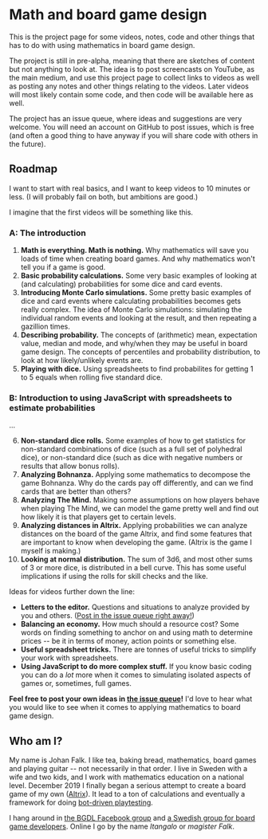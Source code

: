 # Math and board game design

This is the project page for some videos, notes, code and other things that has to do with using mathematics in board game design.

The project is still in pre-alpha, meaning that there are sketches of content but not anything to look at. The idea is to post screencasts on YouTube, as the main medium, and use this project page to collect links to videos as well as posting any notes and other things relating to the videos. Later videos will most likely contain some code, and then code will be available here as well.

The project has an issue queue, where ideas and suggestions are very welcome. You will need an account on GitHub to post issues, which is free (and often a good thing to have anyway if you will share code with others in the future).

## Roadmap

I want to start with real basics, and I want to keep videos to 10 minutes or less. (I will probably fail on both, but ambitions are good.)

I imagine that the first videos will be something like this.

### A: The introduction

1. **Math is everything. Math is nothing.** Why mathematics will save you loads of time when creating board games. And why mathematics won't tell you if a game is good.
2. **Basic probability calculations.** Some very basic examples of looking at (and calculating) probabilities for some dice and card events.
3. **Introducing Monte Carlo simulations.** Some pretty basic examples of dice and card events where calculating probabilities becomes gets really complex. The idea of Monte Carlo simulations: simulating the individual random events and looking at the result, and then repeating a gazillion times.
4. **Describing probability.** The concepts of (arithmetic) mean, expectation value, median and mode, and why/when they may be useful in board game design. The concepts of percentiles and probability distribution, to look at how likely/unlikely events are.
5. **Playing with dice.** Using spreadsheets to find probabilites for getting 1 to 5 equals when rolling five standard dice.

### B: Introduction to using JavaScript with spreadsheets to estimate probabilities

...

6. **Non-standard dice rolls.** Some examples of how to get statistics for non-standard combinations of dice (such as a full set of polyhedral dice), or non-standard dice (such as dice with negative numbers or results that allow bonus rolls).
7. **Analyzing Bohnanza.** Applying some mathematics to decompose the game Bohnanza. Why do the cards pay off differently, and can we find cards that are better than others?
8. **Analyzing The Mind.** Making some assumptions on how players behave when playing The Mind, we can model the game pretty well and find out how likely it is that players get to certain levels.
9. **Analyzing distances in Altrix.** Applying probabilities we can analyze distances on the board of the game Altrix, and find some features that are important to know when developing the game. (Altrix is the game I myself is making.)
10. **Looking at normal distribution.** The sum of 3d6, and most other sums of 3 or more dice, is distributed in a bell curve. This has some useful implications if using the rolls for skill checks and the like.


Ideas for videos further down the line:

* **Letters to the editor.** Questions and situations to analyze provided by you and others. ([Post in the issue queue right away!](https://github.com/Itangalo/Math-and-board-game-design/issues))
* **Balancing an economy.** How much should a resource cost? Some words on finding something to anchor on and using math to determine prices -- be it in terms of money, action points or something else.
* **Useful spreadsheet tricks.** There are tonnes of useful tricks to simplify your work with spreadsheets.
* **Using JavaScript to do more complex stuff.** If you know basic coding you can do a _lot_ more when it comes to simulating isolated aspects of games or, sometimes, full games.

**Feel free to post your own ideas in [the issue queue](https://github.com/Itangalo/Math-and-board-game-design/issues)!** I'd love to hear what you would like to see when it comes to applying mathematics to board game design.


## Who am I?

My name is Johan Falk. I like tea, baking bread, mathematics, board games and playing guitar -- not necessarily in that order. I live in Sweden with a wife and two kids, and I work with mathematics education on a national level. December 2019 I finally began a serious attempt to create a board game of my own ([Altrix](https://github.com/Itangalo/Altrix)). It lead to a ton of calculations and eventually a framework for doing [bot-driven playtesting](https://github.com/Itangalo/Bot-Playtesting-Toolkit).

I hang around in [the BGDL Facebook group](https://www.facebook.com/groups/BGDLCommunity) and [a Swedish group for board game developers](https://www.facebook.com/groups/382791418411976). Online I go by the name _Itangalo_ or _magister Falk_.
